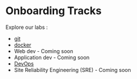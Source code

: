 # Onboarding Tracks

Explore our labs :

- [git](learn-git/index.md)
- [docker](learn-docker/index.md)
- Web dev - Coming soon
- Application dev - Coming soon
- [DevOps](learn-github-actions/index.md)
- Site Reliability Engineering (SRE) - Coming soon
